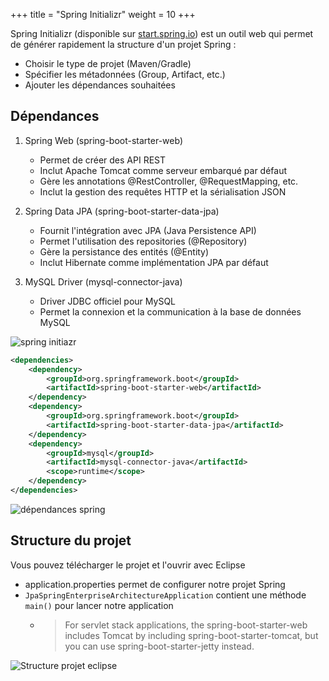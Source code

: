 +++
title = "Spring Initializr"
weight = 10
+++

Spring Initializr (disponible sur [start.spring.io](https://start.spring.io/)) est un outil web qui permet de générer rapidement la structure d'un projet Spring :
- Choisir le type de projet (Maven/Gradle)
- Spécifier les métadonnées (Group, Artifact, etc.)
- Ajouter les dépendances souhaitées

## Dépendances
1. Spring Web (spring-boot-starter-web)
   - Permet de créer des API REST
   - Inclut Apache Tomcat comme serveur embarqué par défaut
   - Gère les annotations @RestController, @RequestMapping, etc.
   - Inclut la gestion des requêtes HTTP et la sérialisation JSON

2. Spring Data JPA (spring-boot-starter-data-jpa)
    - Fournit l'intégration avec JPA (Java Persistence API)
    - Permet l'utilisation des repositories (@Repository)
    - Gère la persistance des entités (@Entity)
    - Inclut Hibernate comme implémentation JPA par défaut

3. MySQL Driver (mysql-connector-java)
   - Driver JDBC officiel pour MySQL
   - Permet la connexion et la communication à la base de données MySQL

![spring initiazr](../images/spring_initializr.png)

```xml
<dependencies>
    <dependency>
        <groupId>org.springframework.boot</groupId>
        <artifactId>spring-boot-starter-web</artifactId>
    </dependency>
    <dependency>
        <groupId>org.springframework.boot</groupId>
        <artifactId>spring-boot-starter-data-jpa</artifactId>
    </dependency>
    <dependency>
        <groupId>mysql</groupId>
        <artifactId>mysql-connector-java</artifactId>
        <scope>runtime</scope>
    </dependency>
</dependencies>
```

![dépendances spring](../images/dependances.png)

## Structure du projet
Vous pouvez télécharger le projet et l'ouvrir avec Eclipse
- application.properties permet de configurer notre projet Spring
- `JpaSpringEnterpriseArchitectureApplication` contient une méthode `main()` pour lancer notre application
  - > For servlet stack applications, the spring-boot-starter-web includes Tomcat by including spring-boot-starter-tomcat, but you can use spring-boot-starter-jetty instead.

![Structure projet eclipse](../images/structure_projet_eclipse.png)
